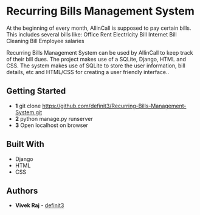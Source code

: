 # Recurring Bills Management System
At the beginning of every month, AllinCall is supposed to pay certain bills. This includes several bills like:
Office Rent
Electricity Bill
Internet Bill
Cleaning Bill
Employee salaries

Recurring Bills Management System can be used by AllinCall to keep track of their bill dues. 
The project makes use of a SQLite, Django, HTML and CSS. The system makes use of SQLite to store the user information, bill details, etc and HTML/CSS for creating a user friendly interface..

## Getting Started

*	**1** git clone https://github.com/definit3/Recurring-Bills-Management-System.git
*	**2** python manage.py runserver
*	**3** Open localhost on browser


## Built With

*	Django
* HTML
* CSS

## Authors

* **Vivek Raj** - [definit3](https://github.com/definit3)
